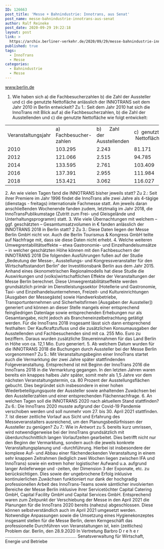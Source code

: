 ```yaml
---
ID: 126663
post_title: 'Messe + Bahnindustrie: Innotrans, aus Senat'
post_name: messe-bahnindustrie-innotrans-aus-senat
author: Ralf Reineke
post_date: 2020-09-29 19:22:18
layout: post
link: >
  https://archiv.berliner-verkehr.de/2020/09/29/messe-bahnindustrie-innotrans-aus-senat/
published: true
tags:
  - InnoTrans
  - Messe
categories:
  - Bahnindustrie
  - Messe
---
```

www.berlin.de

1. Wie haben sich a) die Fachbesucherzahlen b) die Zahl der Aussteller und c) die genutzte Nettofläche anlässlich der INNOTRANS seit dem Jahr 2010 in Berlin entwickelt?
Zu 1.:
Seit dem Jahr 2010 hat sich die InnoTrans mit Blick auf a) die Fachbesucherzahlen,
b) die Zahl der Ausstellenden und c) die genutzte Nettofläche wie folgt entwickelt:
<table>
<tbody>
<tr>
<td width="151">Veranstaltungsjahr</td>
<td width="163">a)       Fachbesucher- zahlen</td>
<td width="128">b)      Zahl      der Ausstellenden</td>
<td width="170">c)  genutzte  Nettofläche</td>
</tr>
<tr>
<td width="151">2010</td>
<td width="163">103.295</td>
<td width="128">2.243</td>
<td width="170">81.171</td>
</tr>
<tr>
<td width="151">2012</td>
<td width="163">121.066</td>
<td width="128">2.515</td>
<td width="170">94.785</td>
</tr>
<tr>
<td width="151">2014</td>
<td width="163">133.595</td>
<td width="128">2.761</td>
<td width="170">103.409</td>
</tr>
<tr>
<td width="151">2016</td>
<td width="163">137.391</td>
<td width="128">2.955</td>
<td width="170">111.984</td>
</tr>
<tr>
<td width="151">2018</td>
<td width="163">153.421</td>
<td width="128">3.062</td>
<td width="170">116.027</td>
</tr>
</tbody>
</table>
2. An wie vielen Tagen fand die INNOTRANS bisher jeweils statt?
Zu 2.:
Seit ihrer Premiere im Jahr 1996 findet die InnoTrans alle zwei Jahre als 4-tägige
(dienstags - freitags) internationale Fachmesse statt. Am jeweils daran anschließenden Wochenende fanden zudem, letztmalig im Jahr 2018, die InnoTransPublikumstage (Zutritt zum Frei- und Gleisgelände und Unterhaltungsprogramm)
statt.
3. Wie viele Übernachtungen mit welchem – ggf. geschätzten – Gesamtumsatzvolumen in € fanden
anlässlich der INNOTRANS 2018 in Berlin statt?
2
Zu 3.:
Diese Daten liegen der Messe Berlin GmbH nicht vor. Auch die Berlin Tourismus &amp;
Kongress GmbH teilte auf Nachfrage mit, dass sie diese Daten nicht erhebt.
4. Welche weiteren Umwegrentabilitätseffekte – etwa Gastronomie- und Einzelhandelsumsätze – in
welcher geschätzten Höhe können mit den Fachbesuchern der INNOTRANS 2018
Die folgenden Ausführungen fußen auf der Studie „Bedeutung der Messe-, Ausstellungs- und Kongressveranstalter für den Wirtschaftsstandort Berlin“ der Investitionsbank Berlin aus dem Jahr 2015. Anhand eines ökonometrischen Regionalmodells
hat diese Studie die Auswirkungen und (volks)wirtschaftlichen Effekte der Veranstaltungen der Messe Berlin berechnet. Diese Umwegrentabilitätseffekte werden grundsätzlich primär im Dienstleistungssektor (Hotellerie und Gastronomie, Taxi- und Einzelhandelsunternehmen, Freizeit- und Kultureinrichtungen [Ausgaben der Messegäste] sowie Handwerksbetriebe, Transportunternehmen und Sicherheitsfirmen [Ausgaben der Aussteller]) generiert und können an dieser Stelle mangels einer entsprechend feingliedrigen Datenlage sowie entsprechenden Erhebungen nur als Gesamtangabe, nicht jedoch als Brancheneinzelbetrachtung getätigt werden.
Für die InnoTrans 2018 insgesamt lässt sich dann entsprechend festhalten:
Der Kaufkraftzufluss und die zusätzlichen Konsumausgaben der Ausstellenden und
Fachbesuchenden sind mit ca. 255 Mio. Euro zu beziffern. Daraus wurden zusätzliche Steuereinnahmen für das Land Berlin in Höhe von ca. 12,1 Mio. Euro generiert.
5. Ab welchem Datum wurden für die INNOTRANS 2018 die Buchungen durch Aussteller bei der
Messe Berlin vorgenommen?
Zu 5.:
Mit Veranstaltungsbeginn einer InnoTrans startet auch die Vermarktung der zwei
Jahre später stattfindenden Folgeveranstaltung. Entsprechend ist mit Beginn der InnoTrans 2016 die InnoTrans 2018 in die Vermarktung gegangen. In den letzten Jahren waren bereits ein knappes halbes Jahr später, somit mehr als 1,5 Jahre vor dem
nächsten Veranstaltungstermin, ca. 80 Prozent der Ausstellungsflächen gebucht.
Dies begründet sich insbesondere in einer hohen Wiederbeteiligungsquote der Aussteller sowie anhaltenden Zuwächsen bei den Ausstellerzahlen und einer entsprechenden Flächennachfrage.
6. An welchen Tagen soll die INNOTRANS 2020 nach aktuellem Stand stattfinden?
Zu 6.:
Die InnoTrans 2020 musste aufgrund der Covid-19 Pandemie verschoben werden
und soll nunmehr vom 27. bis 30. April 2021 stattfinden.
7. Ist dieser zeitliche Vorlauf aus Sicht und Erfahrung des Messeveranstalters ausreichend, um den
Planungsbedürfnissen der Aussteller zu genügen?
Zu 7.:
Wie in Antwort zu 5. bereits kurz umrissen, wird notwendigerweise bei der InnoTrans
grundsätzlich mit überdurchschnittlich langen Vorlaufzeiten gearbeitet. Dies betrifft
nicht nur den Beginn der Vermarktung, sondern auch die jeweils konkrete Veranstaltungsplanung und -durchführung. Hierbei ist insbesondere der komplexe Auf- und
Abbau einer flächendeckenden Veranstaltung in einem sehr knappen Zeitrahmen
(lediglich zwei Wochen liegen zwischen IFA und InnoTrans) sowie ein extrem hoher
logistischer Aufwand u.a. aufgrund langer Anlieferwege und -zeiten, der Dimension
3
der Exponate, etc. zu berücksichtigen. Dies sowie der ungebrochene Erfolg inklusive
kontinuierlichen Zuwächsen funktioniert nur dank der hochgradig professionellen Arbeit des InnoTrans-Teams sowie sämtlicher involvierten Bereiche der Messe Berlin
inklusive ihrer Servicetöchter Capital Catering GmbH, Capital Facility GmbH und Capital Services GmbH.
Entsprechend waren zum Zeitpunkt der Verschiebung der Messe in den April 2021
die Planungen für die InnoTrans 2020 bereits (nahezu) abgeschlossen. Diese können selbstverständlich auch im April 2021 umgesetzt werden. Notwendige Anpassungen sowie die Umsetzung eines Hygienekonzeptes insgesamt stellen für die
Messe Berlin, deren Kerngeschäft das professionelle Durchführen von Veranstaltungen ist, kein (zeitliches) Problem dar.
Berlin, den 28.9.2020
In Vertretung
Barbro D r e h e r
..........................................................
Senatsverwaltung für Wirtschaft,
Energie und Betriebe